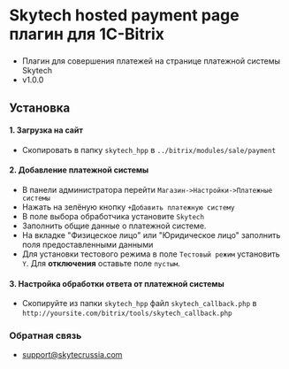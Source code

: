 # Skytech hosted payment page плагин для 1C-Bitrix #



###  ###

* Плагин для совершения платежей на странице платежной системы Skytech
* v1.0.0

## Установка ##

#### 1. Загрузка на сайт ####
* Скопировать в папку `skytech_hpp` в `../bitrix/modules/sale/payment`
#### 2. Добавление платежной системы ####
* В панели администратора перейти `Магазин->Настройки->Платежные системы`
* Нажать на зелёную кнопку `+Добавить платежную систему`
* В поле выбора обработчика установите `Skytech`
* Заполнить общие данные о платежной системе.
* На вкладке "Физицеское лицо" или "Юридическое лицо" заполнить поля предоставленными данными
* Для установки тестового режима в поле `Тестовый режим` установить `Y`. Для **отключения** оставьте поле `пустым`.
#### 3. Настройка обработки ответа от платежной системы ####
* Скопируйте из папки `skytech_hpp` файл `skytech_callback.php` в `http://yoursite.com/bitrix/tools/skytech_callback.php`
### Обратная связь ###


* support@skytecrussia.com
